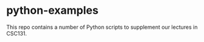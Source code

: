 # python-examples
This repo contains a number of Python scripts to supplement our lectures in CSC131.
